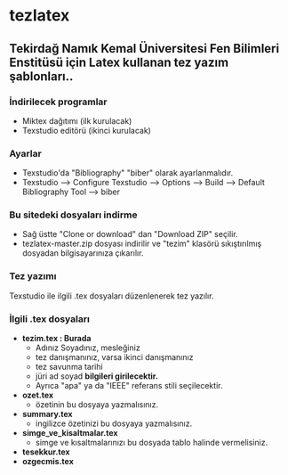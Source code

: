 # tezlatex
## Tekirdağ Namık Kemal Üniversitesi Fen Bilimleri Enstitüsü için Latex kullanan tez yazım şablonları..

### İndirilecek programlar

- Miktex dağıtımı (ilk kurulacak)
- Texstudio editörü (ikinci kurulacak)

### Ayarlar
- Texstudio'da "Bibliography" "biber" olarak ayarlanmalıdır.
- Texstudio --> Configure Texstudio -->  Options --> Build --> Default Bibliography Tool --> biber

### Bu sitedeki dosyaları indirme
 - Sağ üstte "Clone or download" dan "Download ZIP" seçilir.
 - tezlatex-master.zip dosyası indirilir ve "tezim" klasörü sıkıştırılmış dosyadan bilgisayarınıza çıkarılır.

### Tez yazımı

Texstudio ile ilgili .tex dosyaları düzenlenerek tez yazılır.


### İlgili .tex dosyaları

* **tezim.tex : Burada**
   * Adınız Soyadınız, mesleğiniz
   * tez danışmanınız, varsa ikinci danışmanınız
   * tez savunma tarihi
   * jüri ad soyad **bilgileri girilecektir.**
   * Ayrıca "apa" ya da "IEEE" referans stili seçilecektir.
* **ozet.tex**
   * özetinin bu dosyaya yazmalısınız.
* **summary.tex**
   * ingilizce özetinizi bu dosyaya yazmalısınız.
* **simge_ve_kisaltmalar.tex**
   * simge ve kısaltmalarınızı bu dosyada tablo halinde vermelisiniz.
* **tesekkur.tex**
* **ozgecmis.tex**
